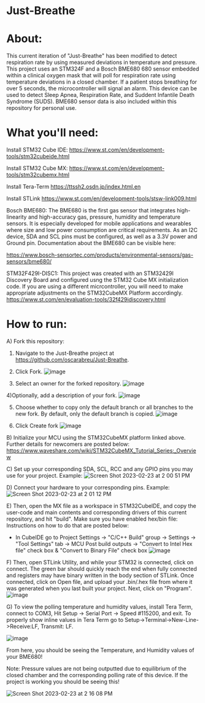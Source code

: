 # Just-Breathe

# About:

This current iteration of "Just-Breathe" has been modified to detect respiration rate by using measured deviations in temperature and pressure. This project uses an STM324F and a Bosch BME680 680 sensor embedded within a clinical oxygen mask that will poll for respiration rate using temperature deviations in a closed chamber. If a patient stops breathing for over 5 seconds, the microcontroller will signal an alarm. This device can be used to detect Sleep Apnea, Respiration Rate, and Suddent Infantile Death Syndrome (SUDS). BME680 sensor data is also included within this repository for personal use. 

# What you'll need:

Install STM32 Cube IDE:
https://www.st.com/en/development-tools/stm32cubeide.html

Install STM32 Cube MX:
https://www.st.com/en/development-tools/stm32cubemx.html

Install Tera-Term
https://ttssh2.osdn.jp/index.html.en

Install STLink
https://www.st.com/en/development-tools/stsw-link009.html

Bosch BME680:
The BME680 is the first gas sensor that integrates high-linearity and high-accuracy gas, pressure, humidity and temperature sensors. It is especially developed for mobile applications and wearables where size and low power consumption are critical requirements. As an I2C device, SDA and SCL pins must be configured, as well as a 3.3V power and Ground pin. Documentation about the BME680 can be visible here:

https://www.bosch-sensortec.com/products/environmental-sensors/gas-sensors/bme680/

STM32F429I-DISC1:
This project was created with an STM32429I Discovery Board and configured usng the STM32 Cube MX initialization code. If you are using a different micrcontroller, you will need to make appropriate adjustments on the STM32CubeMX Platform accordingly. 
https://www.st.com/en/evaluation-tools/32f429idiscovery.html

# How to run:

A) Fork this repository: 
1) Navigate to the Just-Breathe project at https://github.com/oscarabreu/Just-Breathe.

2) Click Fork.
![image](https://user-images.githubusercontent.com/99779654/221003438-fc9db10a-be4c-4c06-8894-8a4d55b6a7e1.png)

3) Select an owner for the forked repository.
![image](https://user-images.githubusercontent.com/99779654/221003470-fbe52398-ac40-4c9e-a3bf-ce302d8a1427.png)

4)Optionally, add a description of your fork.
![image](https://user-images.githubusercontent.com/99779654/221003548-d5dab43d-f4ef-4bcc-a79d-0394f4207fd6.png)

5) Choose whether to copy only the default branch or all branches to the new fork. By default, only the default branch is copied.
![image](https://user-images.githubusercontent.com/99779654/221003673-a0b19064-21c0-4c3c-bfc4-b0a9a923ea31.png)

6) Click Create fork
![image](https://user-images.githubusercontent.com/99779654/221003708-57428320-59cf-4741-b180-72daa5ef30e9.png)


B) Initialize your MCU using the STM32CubeMX platform linked above. Further details for newcomers are posted below:
https://www.waveshare.com/wiki/STM32CubeMX_Tutorial_Series:_Overview

C)
Set up your corresponding SDA, SCL, RCC and any GPIO pins you may use for your project.
Example:
![Screen Shot 2023-02-23 at 2 00 51 PM](https://user-images.githubusercontent.com/99779654/221005206-4aefe3cd-8dce-4fe7-a461-9ec9ee34284c.png)

D) Connect your hardware to your corresponding pins. 
Example:
![Screen Shot 2023-02-23 at 2 01 12 PM](https://user-images.githubusercontent.com/99779654/221005452-13c49023-5151-45f6-a4ec-d8057d12c45e.png)

E) Then, open the MX file as a workspace in STM32CubeIDE, and copy the user-code and main contents and corresponding drivers of this current repository, and hit "build". Make sure you have enabled hex/bin file: Instructions on how to do that are posted below:
- In CubeIDE go to Project Settings -> "C/C++ Build" group -> Settings -> "Tool Settings" tab -> MCU Post build outputs -> "Convert to Intel Hex file" check box & "Convert to Binary File" check box
![image](https://user-images.githubusercontent.com/99779654/221006198-ff21c063-1099-4df5-8931-2e15e52d81bf.png)

F) Then, open STLink Utility, and while your STM32 is connected, click on connect. The green bar should quickly reach the end when fully connected and registers may have binary written in the body section of STLink. Once connected, click on Open file, and upload your .bin/.hex file from where it was generated when you last built your project. Next, click on "Program". 
![image](https://user-images.githubusercontent.com/99779654/221007401-94d697c0-c1d7-400f-b850-b0724ace6be1.png)


G) To view the polling temperature and humidity values, install Tera Term, connect to COM3, Hit Setup -> Serial Port -> Speed #115200, and exit. To properly show inline values in Tera Term go to Setup->Terminal->New-Line->Receive:LF, Transmit: LF.

![image](https://user-images.githubusercontent.com/99779654/221007548-30489d12-da2a-4f45-b269-ed5bc2530546.png)

From here, you should be seeing the Temperature, and Humidity values of your BME680! 

Note: Pressure values are not being outputted due to equilibrium of the closed chamber and the corresponding polling rate of this device.
If the project is working you should be seeing this!

![Screen Shot 2023-02-23 at 2 16 08 PM](https://user-images.githubusercontent.com/99779654/221008001-c5fbdf26-e28b-4a90-9e35-07d78068423e.png)


